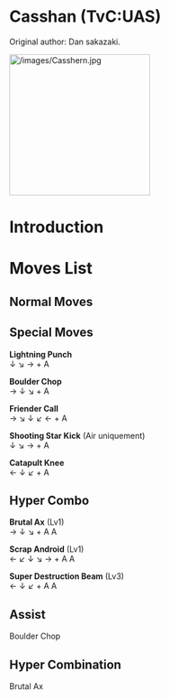 # Casshan (TvC:UAS)

Original author: Dan sakazaki.

<img src="/images/Casshern.jpg" title="/images/Casshern.jpg" width="250"
alt="/images/Casshern.jpg" />  

# Introduction

# Moves List

## Normal Moves

## Special Moves

**Lightning Punch**  
↓ ↘ → + A

**Boulder Chop**  
→ ↓ ↘ + A

**Friender Call**  
→ ↘ ↓ ↙ ← + A

**Shooting Star Kick** (Air uniquement)  
↓ ↘ → + A

**Catapult Knee**  
← ↓ ↙ + A

## Hyper Combo

**Brutal Ax** (Lv1)  
→ ↓ ↘ + A A

**Scrap Android** (Lv1)  
← ↙ ↓ ↘ → + A A

**Super Destruction Beam** (Lv3)  
← ↓ ↙ + A A

## Assist

Boulder Chop

## Hyper Combination

Brutal Ax
